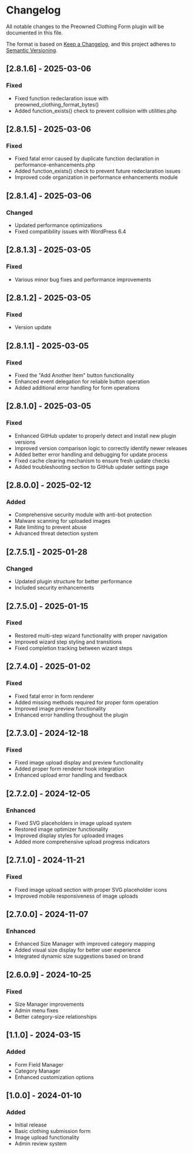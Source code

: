 # Changelog
All notable changes to the Preowned Clothing Form plugin will be documented in this file.

The format is based on [Keep a Changelog](https://keepachangelog.com/en/1.0.0/),
and this project adheres to [Semantic Versioning](https://semver.org/spec/v2.0.0.html).

## [2.8.1.6] - 2025-03-06
### Fixed
- Fixed function redeclaration issue with preowned_clothing_format_bytes()
- Added function_exists() check to prevent collision with utilities.php

## [2.8.1.5] - 2025-03-06
### Fixed
- Fixed fatal error caused by duplicate function declaration in performance-enhancements.php
- Added function_exists() check to prevent future redeclaration issues
- Improved code organization in performance enhancements module

## [2.8.1.4] - 2025-03-06
### Changed
- Updated performance optimizations
- Fixed compatibility issues with WordPress 6.4

## [2.8.1.3] - 2025-03-05
### Fixed
- Various minor bug fixes and performance improvements

## [2.8.1.2] - 2025-03-05
### Fixed
- Version update

## [2.8.1.1] - 2025-03-05
### Fixed
- Fixed the "Add Another Item" button functionality
- Enhanced event delegation for reliable button operation
- Added additional error handling for form operations

## [2.8.1.0] - 2025-03-05
### Fixed
- Enhanced GitHub updater to properly detect and install new plugin versions
- Improved version comparison logic to correctly identify newer releases
- Added better error handling and debugging for update process
- Fixed cache clearing mechanism to ensure fresh update checks
- Added troubleshooting section to GitHub updater settings page

## [2.8.0.0] - 2025-02-12
### Added
- Comprehensive security module with anti-bot protection
- Malware scanning for uploaded images
- Rate limiting to prevent abuse
- Advanced threat detection system

## [2.7.5.1] - 2025-01-28
### Changed
- Updated plugin structure for better performance
- Included security enhancements

## [2.7.5.0] - 2025-01-15
### Fixed
- Restored multi-step wizard functionality with proper navigation
- Improved wizard step styling and transitions
- Fixed completion tracking between wizard steps

## [2.7.4.0] - 2025-01-02
### Fixed
- Fixed fatal error in form renderer
- Added missing methods required for proper form operation
- Improved image preview functionality
- Enhanced error handling throughout the plugin

## [2.7.3.0] - 2024-12-18
### Fixed
- Fixed image upload display and preview functionality
- Added proper form renderer hook integration
- Enhanced upload error handling and feedback

## [2.7.2.0] - 2024-12-05
### Enhanced
- Fixed SVG placeholders in image upload system
- Restored image optimizer functionality
- Improved display styles for uploaded images
- Added more comprehensive upload progress indicators

## [2.7.1.0] - 2024-11-21
### Fixed
- Fixed image upload section with proper SVG placeholder icons
- Improved mobile responsiveness of image uploads

## [2.7.0.0] - 2024-11-07
### Enhanced
- Enhanced Size Manager with improved category mapping
- Added visual size display for better user experience
- Integrated dynamic size suggestions based on brand

## [2.6.0.9] - 2024-10-25
### Fixed
- Size Manager improvements
- Admin menu fixes
- Better category-size relationships

## [1.1.0] - 2024-03-15
### Added
- Form Field Manager
- Category Manager
- Enhanced customization options

## [1.0.0] - 2024-01-10
### Added
- Initial release
- Basic clothing submission form
- Image upload functionality
- Admin review system
